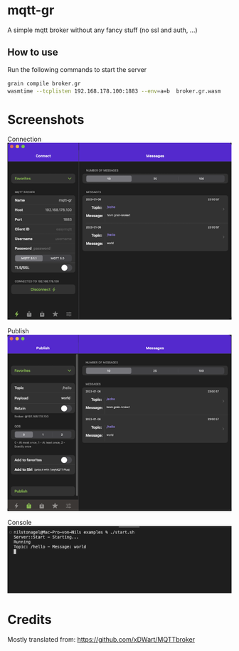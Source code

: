# mqtt-gr

A simple mqtt broker without any fancy stuff (no ssl and auth, ...)
  
## How to use

Run the following commands to start the server

```bash
grain compile broker.gr
wasmtime --tcplisten 192.168.178.100:1883 --env=a=b  broker.gr.wasm
```

# Screenshots

Connection
![Connection](.assets/1.png)

Publish
![Publish](.assets/2.png)

Console
![Console](.assets/3.png)

# Credits

Mostly translated from: https://github.com/xDWart/MQTTbroker
